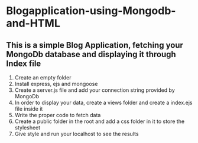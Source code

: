 # Blogapplication-using-Mongodb-and-HTML

## This is a simple Blog Application, fetching your MongoDb database and displaying it through Index file
1. Create an empty folder
2. Install express, ejs and mongoose
3. Create a server.js file and add your connection string provided by MongoDb
4. In order to display your data, create a views folder and create a index.ejs file inside it
5. Write the proper code to fetch data
6. Create a public folder in the root and add a css folder in it to store the stylesheet
7. Give style and run your localhost to see the results